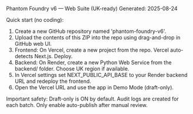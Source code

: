 Phantom Foundry v6 — Web Suite (UK-ready)
Generated: 2025-08-24

Quick start (no coding):
1) Create a new GitHub repository named 'phantom-foundry-v6'.
2) Upload the contents of this ZIP into the repo using drag-and-drop in GitHub web UI.
3) Frontend: On Vercel, create a new project from the repo. Vercel auto-detects Next.js. Deploy.
4) Backend: On Render, create a new Python Web Service from the backend/ folder. Choose UK region if available.
5) In Vercel settings set NEXT_PUBLIC_API_BASE to your Render backend URL and redeploy the frontend.
6) Open the Vercel URL and use the app in Demo Mode (draft-only).

Important safety: Draft-only is ON by default. Audit logs are created for each batch. Only enable auto-publish after manual review.
